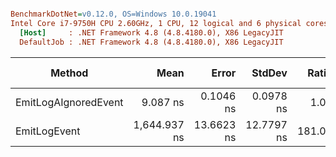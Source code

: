 ``` ini

BenchmarkDotNet=v0.12.0, OS=Windows 10.0.19041
Intel Core i7-9750H CPU 2.60GHz, 1 CPU, 12 logical and 6 physical cores
  [Host]     : .NET Framework 4.8 (4.8.4180.0), X86 LegacyJIT
  DefaultJob : .NET Framework 4.8 (4.8.4180.0), X86 LegacyJIT


```
|               Method |         Mean |      Error |     StdDev |  Ratio | RatioSD |  Gen 0 | Gen 1 | Gen 2 | Allocated |
|--------------------- |-------------:|-----------:|-----------:|-------:|--------:|-------:|------:|------:|----------:|
| EmitLogAIgnoredEvent |     9.087 ns |  0.1046 ns |  0.0978 ns |   1.00 |    0.00 |      - |     - |     - |         - |
|         EmitLogEvent | 1,644.937 ns | 13.6623 ns | 12.7797 ns | 181.05 |    2.91 | 0.0401 |     - |     - |     216 B |
